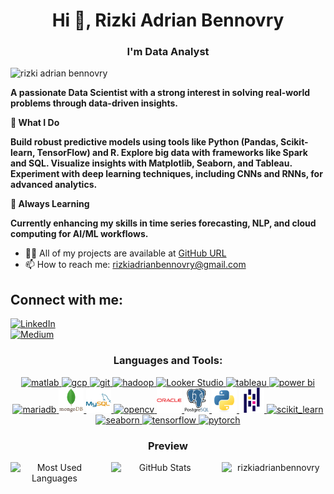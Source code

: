 <h1 align="center">Hi 👋, Rizki Adrian Bennovry</h1>
<h3 align="center">I'm Data Analyst</h3>


<p align="left"> <img src="https://komarev.com/ghpvc/?username=rizkiadrianbennovry&label=Profile%20views&color=0e75b6&style=flat" alt="rizki adrian bennovry" /> </p>

**A passionate  Data Scientist with a strong interest in solving real-world problems through data-driven insights.**
   
</p>

**💼 What I Do**

**Build robust predictive models using tools like Python (Pandas, Scikit-learn, TensorFlow) and R.
Explore big data with frameworks like Spark and SQL.
Visualize insights with Matplotlib, Seaborn, and Tableau.
Experiment with deep learning techniques, including CNNs and RNNs, for advanced analytics.**

**🌱 Always Learning**

**Currently enhancing my skills in time series forecasting, NLP, and cloud computing for AI/ML workflows.**  

- 👨‍💻 All of my projects are available at [GitHub URL](https://github.com/rizkiadrianbennovry)  
- 📫 How to reach me: rizkiadrianbennovry@gmail.com

## Connect with me:  
[![LinkedIn](https://img.shields.io/badge/-LinkedIn-blue?style=flat&logo=linkedin)](https://www.linkedin.com/in/rizkiadrianbennovry/)  
[![Medium](https://img.shields.io/badge/-Medium-black?style=flat&logo=medium)](https://medium.com/@rizkiadrianbennovry)  

<h3 align="center">Languages and Tools:</h3>
<p align="center"> 
   <a href="https://www.mathworks.com/" target="_blank" rel="noreferrer"> <img src="https://upload.wikimedia.org/wikipedia/commons/2/21/Matlab_Logo.png" alt="matlab" width="40" height="40"/> </a> 
   <a href="https://cloud.google.com" target="_blank" rel="noreferrer"> <img src="https://www.vectorlogo.zone/logos/google_cloud/google_cloud-icon.svg" alt="gcp" width="40" height="40"/> </a> 
   <a href="https://git-scm.com/" target="_blank" rel="noreferrer"> <img src="https://www.vectorlogo.zone/logos/git-scm/git-scm-icon.svg" alt="git" width="40" height="40"/> </a> 
   <a href="https://hadoop.apache.org/" target="_blank" rel="noreferrer"> <img src="https://www.vectorlogo.zone/logos/apache_hadoop/apache_hadoop-icon.svg" alt="hadoop" width="40" height="40"/> </a> 
   <a href="https://lookerstudio.google.com/" target="_blank" rel="noreferrer"> 
      <img src="https://www.svgrepo.com/show/354012/looker-icon.svg" alt="Looker Studio" width="40" height="40"/> 
   </a>  
   <a href="https://www.tableau.com/" target="_blank" rel="noreferrer"> 
      <img src="https://cdn.worldvectorlogo.com/logos/tableau-software.svg" alt="tableau" width="40" height="40"/> 
   </a> 
   <a href="https://powerbi.microsoft.com/" target="_blank" rel="noreferrer"> 
      <img src="https://www.vectorlogo.zone/logos/microsoft_powerbi/microsoft_powerbi-icon.svg" alt="power bi" width="40" height="40"/> 
   </a> 
   <a href="https://mariadb.org/" target="_blank" rel="noreferrer"> <img src="https://www.vectorlogo.zone/logos/mariadb/mariadb-icon.svg" alt="mariadb" width="40" height="40"/> </a> 
   <a href="https://www.mongodb.com/" target="_blank" rel="noreferrer"> <img src="https://raw.githubusercontent.com/devicons/devicon/master/icons/mongodb/mongodb-original-wordmark.svg" alt="mongodb" width="40" height="40"/> </a> 
   <a href="https://www.mysql.com/" target="_blank" rel="noreferrer"> <img src="https://raw.githubusercontent.com/devicons/devicon/master/icons/mysql/mysql-original-wordmark.svg" alt="mysql" width="40" height="40"/> </a> 
   <a href="https://opencv.org/" target="_blank" rel="noreferrer"> <img src="https://www.vectorlogo.zone/logos/opencv/opencv-icon.svg" alt="opencv" width="40" height="40"/> </a> 
   <a href="https://www.oracle.com/" target="_blank" rel="noreferrer"> <img src="https://raw.githubusercontent.com/devicons/devicon/master/icons/oracle/oracle-original.svg" alt="oracle" width="40" height="40"/> </a> 
   <a href="https://www.postgresql.org" target="_blank" rel="noreferrer"> <img src="https://raw.githubusercontent.com/devicons/devicon/master/icons/postgresql/postgresql-original-wordmark.svg" alt="postgresql" width="40" height="40"/> </a> 
   <a href="https://www.python.org" target="_blank" rel="noreferrer"> <img src="https://raw.githubusercontent.com/devicons/devicon/master/icons/python/python-original.svg" alt="python" width="40" height="40"/> </a> 
   <a href="https://pandas.pydata.org/" target="_blank" rel="noreferrer"> <img src="https://raw.githubusercontent.com/devicons/devicon/2ae2a900d2f041da66e950e4d48052658d850630/icons/pandas/pandas-original.svg" alt="pandas" width="40" height="40"/> </a> 
   <a href="https://scikit-learn.org/" target="_blank" rel="noreferrer"> <img src="https://upload.wikimedia.org/wikipedia/commons/0/05/Scikit_learn_logo_small.svg" alt="scikit_learn" width="40" height="40"/> </a> 
   <a href="https://seaborn.pydata.org/" target="_blank" rel="noreferrer"> <img src="https://seaborn.pydata.org/_images/logo-mark-lightbg.svg" alt="seaborn" width="40" height="40"/> </a> 
   <a href="https://www.tensorflow.org" target="_blank" rel="noreferrer"> <img src="https://www.vectorlogo.zone/logos/tensorflow/tensorflow-icon.svg" alt="tensorflow" width="40" height="40"/> </a> 
   <a href="https://pytorch.org/" target="_blank" rel="noreferrer"> <img src="https://www.vectorlogo.zone/logos/pytorch/pytorch-icon.svg" alt="pytorch" width="40" height="40"/> </a> 
</p>

<h3 align="center">Preview</h3>

<div align="center" style="display: flex; justify-content: center; gap: 20px;">
  <img src="https://github-readme-stats.vercel.app/api/top-langs?username=rizkiadrianbennovry&show_icons=true&locale=en&layout=compact" alt="Most Used Languages" width="304" />
  <img src="https://github-readme-stats.vercel.app/api?username=rizkiadrianbennovry&show_icons=true&locale=en" alt="GitHub Stats" width="339" />
  <img src="https://github-readme-streak-stats.herokuapp.com/?user=rizkiadrianbennovry&" alt="rizkiadrianbennovry" width="359" />
</div>


